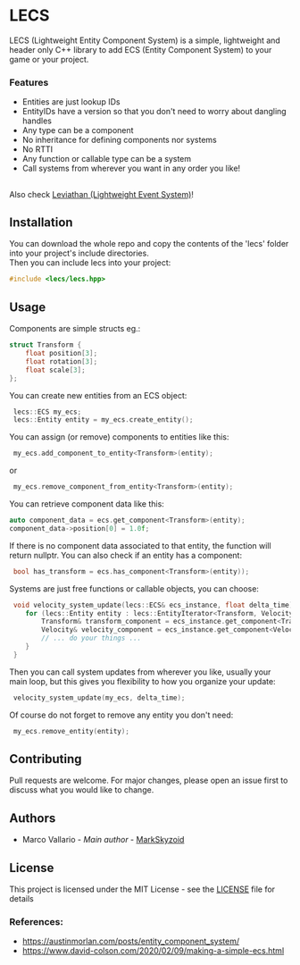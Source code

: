 # LECS
LECS (Lightweight Entity Component System) is a simple, lightweight and header only C++ library to add ECS (Entity Component System) to your game or your project.

### Features
- Entities are just lookup IDs
- EntityIDs have a version so that you don't need to worry about dangling handles
- Any type can be a component
- No inheritance for defining components nor systems
- No RTTI
- Any function or callable type can be a system
- Call systems from wherever you want in any order you like!

## 
Also check [Leviathan (Lightweight Event System)](https://github.com/MarkSkyzoid/leviathan)!

## Installation
You can download the whole repo and copy the contents of the 'lecs' folder into your project's include directories. <br>
Then you can include lecs into your project:
```cpp
#include <lecs/lecs.hpp>
```

## Usage
Components are simple structs eg.:
```cpp
struct Transform {
	float position[3];
	float rotation[3];
	float scale[3];
};
```
 You can create new entities from an ECS object:
```cpp
 lecs::ECS my_ecs;
 lecs::Entity entity = my_ecs.create_entity();
```
 You can assign (or remove) components to entities like this:
```cpp
 my_ecs.add_component_to_entity<Transform>(entity);
```
 or
```cpp
 my_ecs.remove_component_from_entity<Transform>(entity);
```

 You can retrieve component data like this:
 ```cpp
 auto component_data = ecs.get_component<Transform>(entity);
 component_data->position[0] = 1.0f;
 ```
 If there is no component data associated to that entity, the function will return nullptr.
 You can also check if an entity has a component:
```cpp
 bool has_transform = ecs.has_component<Transform>(entity));
```
 Systems are just free functions or callable objects, you can choose:
```cpp
 void velocity_system_update(lecs::ECS& ecs_instance, float delta_time) {
	for (lecs::Entity entity : lecs::EntityIterator<Transform, Velocity>(ecs_instance)) {
		Transform& transform_component = ecs_instance.get_component<Transform>(entity);
		Velocity& velocity_component = ecs_instance.get_component<Velocity>(entity);
		// ... do your things ...
	}
 }
```
 Then you can call system updates from wherever you like, usually your main loop, but this gives you flexibility to how you organize your update:
```cpp 
 velocity_system_update(my_ecs, delta_time);
```
 Of course do not forget to remove any entity you don't need:
```cpp
 my_ecs.remove_entity(entity);
```
## Contributing
Pull requests are welcome. For major changes, please open an issue first to discuss what you would like to change.

## Authors
- Marco Vallario - *Main author* - [MarkSkyzoid](https://github.com/MarkSkyzoid/)

## License
This project is licensed under the MIT License - see the [LICENSE](/LICENSE) file for details

### References:
 - https://austinmorlan.com/posts/entity_component_system/
 - https://www.david-colson.com/2020/02/09/making-a-simple-ecs.html
